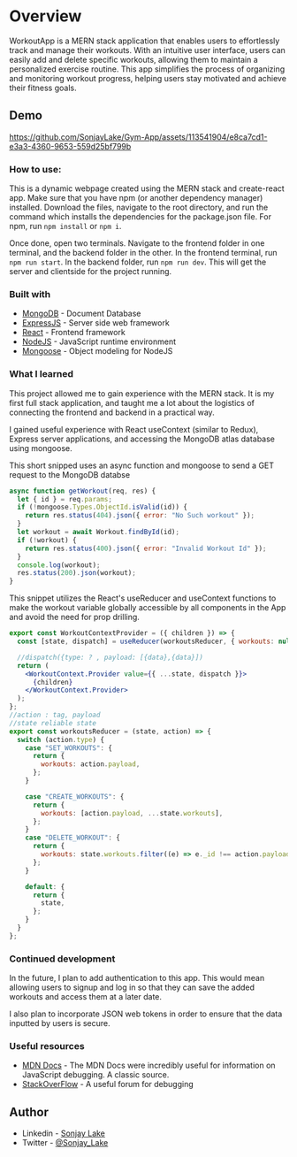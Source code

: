 # Overview
  WorkoutApp is a MERN stack application that enables users to effortlessly track and manage their workouts. With an intuitive user interface, users can easily add and delete specific workouts, allowing them to maintain a personalized exercise routine. This app simplifies the process of organizing and monitoring workout progress, helping users stay motivated and achieve their fitness goals.

## Demo


https://github.com/SonjayLake/Gym-App/assets/113541904/e8ca7cd1-e3a3-4360-9653-559d25bf799b



### How to use:

  This is a dynamic webpage created using the MERN stack and create-react app. Make sure
  that you have npm (or another dependency manager) installed. Download the files, navigate
  to the root directory, and run the command which installs the dependencies for the package.json
  file. For npm, run `npm install` or `npm i`.

  Once done, open two terminals. Navigate to the frontend folder in one terminal, and the backend 
  folder in the other. In the frontend terminal, run `npm run start`. In the backend folder,
  run `npm run dev`. This will get the server and clientside for the project running.

### Built with

- [MongoDB](https://www.mongodb.com/) - Document Database
- [ExpressJS](https://expressjs.com/) - Server side web framework
- [React](https://react.dev/) - Frontend framework
- [NodeJS](https://nodejs.org/en) - JavaScript runtime environment
- [Mongoose](https://mongoosejs.com/) - Object modeling for NodeJS

### What I learned
  This project allowed me to gain experience with the MERN stack. It is
  my first full stack application, and taught me a lot about the logistics
  of connecting the frontend and backend in a practical way. 

  I gained useful experience with React useContext (similar to Redux),
  Express server applications, and accessing the MongoDB atlas database
  using mongoose.



This short snipped uses an async function 
and mongoose to send a GET request to the MongoDB databse
```js
async function getWorkout(req, res) {
  let { id } = req.params;
  if (!mongoose.Types.ObjectId.isValid(id)) {
    return res.status(404).json({ error: "No Such workout" });
  }
  let workout = await Workout.findById(id);
  if (!workout) {
    return res.status(400).json({ error: "Invalid Workout Id" });
  }
  console.log(workout);
  res.status(200).json(workout);
}
```

This snippet utilizes the React's 
useReducer and useContext functions to make the workout
variable globally accessible by all components in the App
and avoid the need for prop drilling.
```jsx
export const WorkoutContextProvider = ({ children }) => {
  const [state, dispatch] = useReducer(workoutsReducer, { workouts: null });

  //dispatch({type: ? , payload: [{data},{data}])
  return (
    <WorkoutContext.Provider value={{ ...state, dispatch }}>
      {children}
    </WorkoutContext.Provider>
  );
};
//action : tag, payload
//state reliable state
export const workoutsReducer = (state, action) => {
  switch (action.type) {
    case "SET_WORKOUTS": {
      return {
        workouts: action.payload,
      };
    }

    case "CREATE_WORKOUTS": {
      return {
        workouts: [action.payload, ...state.workouts],
      };
    }
    case "DELETE_WORKOUT": {
      return {
        workouts: state.workouts.filter((e) => e._id !== action.payload._id),
      };
    }

    default: {
      return {
        state,
      };
    }
  }
};
```

### Continued development

In the future, I plan to add authentication to this app.
This would mean allowing users to signup and log in so that
they can save the added workouts and access them at a later date.

I also plan to incorporate JSON web tokens in order to ensure that
the data inputted by users is secure.
### Useful resources

- [MDN Docs](https://developer.mozilla.org/en-US/) - The MDN Docs were incredibly useful for information on JavaScript debugging. A classic source.
- [StackOverFlow](https://stackoverflow.com/) - A useful forum for debugging 

## Author

- Linkedin - [Sonjay Lake](https://www.linkedin.com/in/sonjay-l-24a4a0126/)
- Twitter - [@Sonjay_Lake](https://twitter.com/Sonjay_Lake)


